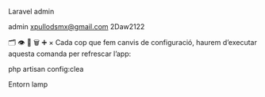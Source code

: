 Laravel admin

admin
xpullodsmx@gmail.com
2Daw2122

🗂️ 👁️ 📝 🗑️ ➕ ×
Cada cop que fem canvis de configuració, haurem d’executar aquesta comanda per refrescar l’app:

php artisan config:clea


Entorn lamp


